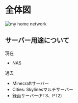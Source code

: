 <h1>全体図</h1>

![my home network](https://user-images.githubusercontent.com/32774697/226241238-c55a1cff-48cf-4ed8-be46-6a7307fc0d86.jpg)


<h2>サーバー用途について</h2>
<p>現在</p>
<ul>
  <li>NAS</li>
</ul>
<p>過去</p>
<ul>
  <li>Minecraftサーバー</li>
  <li>Cities: Skylinesマルチサーバー</li>
  <li>録画サーバー(PT3、PT2)</li>
</ul>



